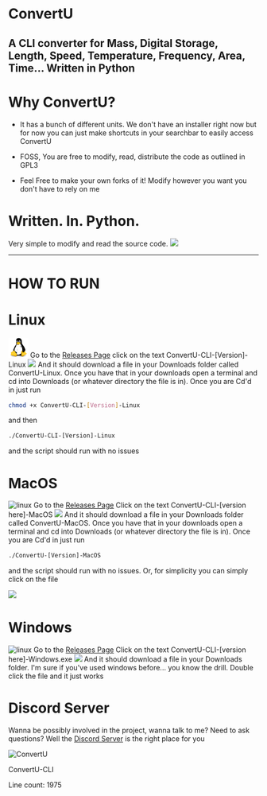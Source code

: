# ConvertU
A CLI converter for Mass, Digital Storage, Length, Speed, Temperature, Frequency, Area, Time... Written in Python
-------------------------------------------------------------------------------------------------------------------
<h1>Why ConvertU?</h1>

- It has a bunch of different units. We don't have an installer right now but for now you can just make shortcuts in your searchbar to easily access ConvertU

- FOSS, You are free to modify, read, distribute the code as outlined in GPL3

- Feel Free to make your own forks of it! Modify however you want you don't have to rely on me





<h1>Written. In. Python.</h1>
Very simple to modify and read the source code.
 
 
<img src="https://cdn.discordapp.com/attachments/655147160190320651/997675726394376262/1024px-Python-logo-notext.svg.png" width="65"/>

-------------------------------------------------------------------------------------------------------------------
<h1>HOW TO RUN</h1>

<h1>Linux</h1> <img src="https://raw.githubusercontent.com/devicons/devicon/master/icons/linux/linux-original.svg" alt="linux" width="40" height="40"/>
Go to the <a href="https://github.com/PhotonMastr/ConvertU-CLI/releases">Releases Page</a>
click on the text ConvertU-CLI-[Version]-Linux
<img src="https://cdn.discordapp.com/attachments/655147160190320651/1008405129004859402/Screen_Shot_2022-08-14_at_12.00.59_PM.png" width="200"/>
And it should download a file in your Downloads folder called ConvertU-Linux. Once you have that in your downloads open a terminal and cd into Downloads (or whatever directory the file is in). Once you are Cd'd in just run 

```sh
chmod +x ConvertU-CLI-[Version]-Linux
```

and then 

```sh
./ConvertU-CLI-[Version]-Linux
```
and the script should run with no issues


<h1>MacOS</h1> <img src="https://upload.wikimedia.org/wikipedia/commons/a/ab/Apple-logo.png" alt="linux" width="40" height="40"/>
Go to the <a href="https://github.com/PhotonMastr/ConvertU-CLI/releases">Releases Page</a>
Click on the text ConvertU-CLI-[version here]-MacOS
<img src="https://cdn.discordapp.com/attachments/655147160190320651/1008405897632022529/Screen_Shot_2022-08-14_at_12.04.41_PM.png" width="200"/>
And it should download a file in your Downloads folder called ConvertU-MacOS. Once you have that in your downloads open a terminal and cd into Downloads (or whatever directory the file is in). Once you are Cd'd in just run 

```sh
./ConvertU-[Version]-MacOS 
```

and the script should run with no issues. Or, for simplicity you can simply click on the file 

<img src="https://cdn.discordapp.com/attachments/655147160190320651/998064778683617360/Screen_Shot_2022-07-16_at_11.12.31_PM.png" width="200"/>

<h1>Windows</h1> <img src="https://upload.wikimedia.org/wikipedia/commons/thumb/c/c7/Windows_logo_-_2012.png/800px-Windows_logo_-_2012.png" alt="linux" width="40" height="40"/>
Go to the <a href="https://github.com/PhotonMastr/ConvertU-CLI/releases">Releases Page</a>
Click on the text ConvertU-CLI-[version here]-Windows.exe
<img src="https://cdn.discordapp.com/attachments/655147160190320651/1008406894320304178/Screen_Shot_2022-08-14_at_12.08.16_PM.png" width="200"/>
And it should download a file in your Downloads folder. I'm sure if you've used windows before... you know the drill. Double click the file and it just works



<h1> Discord Server </h1>
<p>Wanna be possibly involved in the project, wanna talk to me? Need to ask questions? Well the <a href="https://discord.gg/dKbJVwRfpE">Discord Server</a> is the right place for you</p>

<img src="https://cdn.discordapp.com/attachments/655147160190320651/1000954703653380117/Logo.png" alt="ConvertU" width="100" height="100"/>
<p>ConvertU-CLI</p>
<p>Line count: 1975
